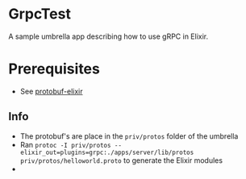 # GrpcTest

A sample umbrella app describing how to use gRPC in Elixir.

# Prerequisites

- See [protobuf-elixir](https://github.com/tony612/protobuf-elixir#usage)

## Info

- The protobuf's are place in the `priv/protos` folder of the umbrella
- Ran `protoc -I priv/protos --elixir_out=plugins=grpc:./apps/server/lib/protos priv/protos/helloworld.proto` to generate the Elixir modules
- 
